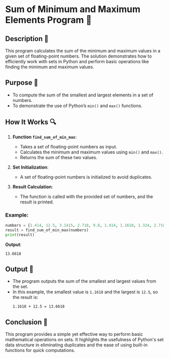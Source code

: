 # Sum of Minimum and Maximum Elements Program 🔢

## Description 📝

This program calculates the sum of the minimum and maximum values in a given set of floating-point numbers.
The solution demonstrates how to efficiently work with sets in Python and perform basic operations like finding the minimum and maximum values.

## Purpose 🎯

-   To compute the sum of the smallest and largest elements in a set of numbers.
-   To demonstrate the use of Python’s `min()` and `max()` functions.

## How It Works 🔍

1. **Function `find_sum_of_min_max`**:

    - Takes a set of floating-point numbers as input.
    - Calculates the minimum and maximum values using `min()` and `max()`.
    - Returns the sum of these two values.

2. **Set Initialization**:

    - A set of floating-point numbers is initialized to avoid duplicates.

3. **Result Calculation**:
    - The function is called with the provided set of numbers, and the result is printed.

### Example:

```python
numbers = {1.414, 12.5, 3.1415, 2.718, 9.8, 1.414, 1.1618, 1.324, 2.718, 1.324}
result = find_sum_of_min_max(numbers)
print(result)
```

**Output**:

```
13.6618
```

## Output 📜

-   The program outputs the sum of the smallest and largest values from the set.
-   In this example, the smallest value is `1.1618` and the largest is `12.5`, so the result is:
    ```
    1.1618 + 12.5 = 13.6618
    ```

## Conclusion 🚀

This program provides a simple yet effective way to perform basic mathematical operations on sets.
It highlights the usefulness of Python's set data structure in eliminating duplicates and the ease of using built-in functions for quick computations.
